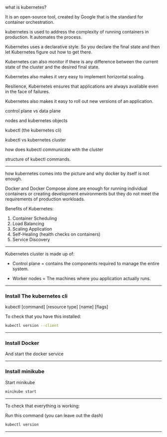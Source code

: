 what is kubernetes?

It is an open-source tool, created by Google that 
is the standard for container orchestration.

kubernetes is used to address the complexity of running containers in
production. It automates the process.

Kubernetes uses a declarative style. So you declare the final state and then
let Kubernetes figure out how to get there.

Kubernetes can also monitor if there is any difference between the current
state of the cluster and the desired final state.

Kubernetes also makes it very easy to implement horizontal scaling.

Resilience, Kubernetes ensures that applications are always available even
in the face of failures.

Kubernetes also makes it easy to roll out new versions of an application.

control plane vs data plane

nodes and kubernetes objects

kubectl (the kubernetes cli)

kubectl vs kubernetes cluster

how does kubectl communicate with the cluster

structure of kubectl commands.
_______________________________________________________________________________
how kubernetes comes into the picture and why docker by itself is not enough.

Docker and Docker Compose alone are enough for running individual containers
or creating development environments but they do not meet the requirements of
production workloads.

Benefits of Kubernetes:
1. Container Scheduling
2. Load Balancing
3. Scaling Application
4. Self-Healing (health checks on containers)
5. Service Discovery

_______________________________________________________________________________

Kubernetes cluster is made up of:

- Control plane = contains the components required to manage 
the entire system.

- Worker nodes = The machines where you application actually runs.

_______________________________________________________________________________
### Install The kubernetes cli

kubectl [command] [resource type] [name] [flags]

To check that you have this installed:

```sh
kubectl version --client
```
_______________________________________________________________________________
### Install Docker

And start the docker service

_______________________________________________________________________________
### Install minikube

Start minikube
```sh
minikube start
```
_______________________________________________________________________________

To check that everything is working:

Run this command (you can leave out the dash)
```sh
kubectl version
```

_______________________________________________________________________________
